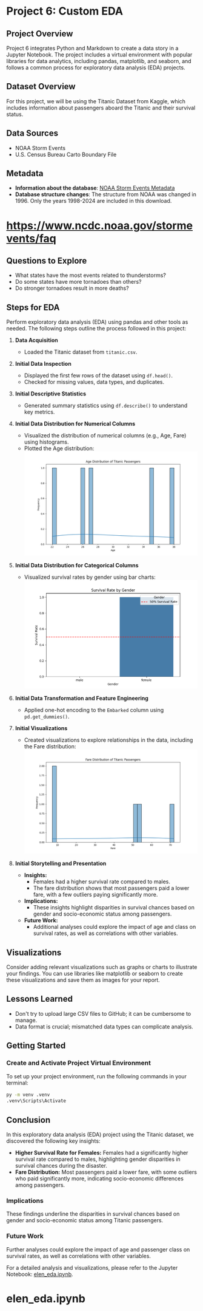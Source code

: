 # Project 6: Custom EDA

## Project Overview
Project 6 integrates Python and Markdown to create a data story in a Jupyter Notebook. The project includes a virtual environment with popular libraries for data analytics, including pandas, matplotlib, and seaborn, and follows a common process for exploratory data analysis (EDA) projects.

## Dataset Overview
For this project, we will be using the Titanic Dataset from Kaggle, which includes information about passengers aboard the Titanic and their survival status.

## Data Sources
- NOAA Storm Events
- U.S. Census Bureau Carto Boundary File

## Metadata
- **Information about the database**: [NOAA Storm Events Metadata](https://www.ncdc.noaa.gov/stormevents/faq)
- **Database structure changes**: The structure from NOAA was changed in 1996. Only the years 1998-2024 are included in this download.
 # https://www.ncdc.noaa.gov/stormevents/faq

## Questions to Explore
- What states have the most events related to thunderstorms?
- Do some states have more tornadoes than others?
- Do stronger tornadoes result in more deaths?

## Steps for EDA

Perform exploratory data analysis (EDA) using pandas and other tools as needed. The following steps outline the process followed in this project:

1. **Data Acquisition**
   - Loaded the Titanic dataset from `titanic.csv`.

2. **Initial Data Inspection**
   - Displayed the first few rows of the dataset using `df.head()`.
   - Checked for missing values, data types, and duplicates.

3. **Initial Descriptive Statistics**
   - Generated summary statistics using `df.describe()` to understand key metrics.

4. **Initial Data Distribution for Numerical Columns**
   - Visualized the distribution of numerical columns (e.g., Age, Fare) using histograms.
   - Plotted the Age distribution:
     ![Age Distribution of Titanic Passengers](age_distribution.png)

5. **Initial Data Distribution for Categorical Columns**
   - Visualized survival rates by gender using bar charts:
     ![Survival Rate by Gender](survival_rate_by_gender.png)

6. **Initial Data Transformation and Feature Engineering**
   - Applied one-hot encoding to the `Embarked` column using `pd.get_dummies()`.

7. **Initial Visualizations**
   - Created visualizations to explore relationships in the data, including the Fare distribution:
     ![Fare Distribution of Titanic Passengers](fare_distribution.png)

8. **Initial Storytelling and Presentation**
   - **Insights:**
     - Females had a higher survival rate compared to males.
     - The fare distribution shows that most passengers paid a lower fare, with a few outliers paying significantly more.
   - **Implications:**
     - These insights highlight disparities in survival chances based on gender and socio-economic status among passengers.
   - **Future Work:**
     - Additional analyses could explore the impact of age and class on survival rates, as well as correlations with other variables.

## Visualizations
Consider adding relevant visualizations such as graphs or charts to illustrate your findings. You can use libraries like matplotlib or seaborn to create these visualizations and save them as images for your report.

## Lessons Learned
- Don't try to upload large CSV files to GitHub; it can be cumbersome to manage.
- Data format is crucial; mismatched data types can complicate analysis.

## Getting Started
### Create and Activate Project Virtual Environment
To set up your project environment, run the following commands in your terminal:

```bash
py -m venv .venv
.venv\Scripts\Activate
```
## Conclusion

In this exploratory data analysis (EDA) project using the Titanic dataset, we discovered the following key insights:

- **Higher Survival Rate for Females:** Females had a significantly higher survival rate compared to males, highlighting gender disparities in survival chances during the disaster.
- **Fare Distribution:** Most passengers paid a lower fare, with some outliers who paid significantly more, indicating socio-economic differences among passengers.

### Implications

These findings underline the disparities in survival chances based on gender and socio-economic status among Titanic passengers.

### Future Work

Further analyses could explore the impact of age and passenger class on survival rates, as well as correlations with other variables.

For a detailed analysis and visualizations, please refer to the Jupyter Notebook: [elen_eda.ipynb](elen_eda.ipynb).

# elen_eda.ipynb
